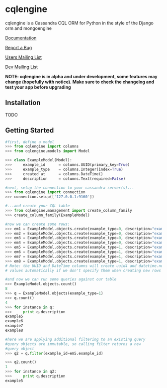 cqlengine
===============

cqlengine is a Cassandra CQL ORM for Python in the style of the Django orm and mongoengine

[Documentation](https://github.com/bdeggleston/cqlengine/wiki/Documentation)

[Report a Bug](https://github.com/bdeggleston/cqlengine/issues)

[Users Mailing List](https://groups.google.com/forum/?fromgroups#!forum/cqlengine-users)

[Dev Mailing List](https://groups.google.com/forum/?fromgroups#!forum/cqlengine-dev)

**NOTE: cqlengine is in alpha and under development, some features may change (hopefully with notice). Make sure to check the changelog and test your app before upgrading**

## Installation
TODO

## Getting Started

```python
#first, define a model
>>> from cqlengine import columns
>>> from cqlengine.models import Model

>>> class ExampleModel(Model):
>>>     example_id      = columns.UUID(primary_key=True)  
>>>     example_type    = columns.Integer(index=True)
>>>     created_at      = columns.DateTime()
>>>     description     = columns.Text(required=False)

#next, setup the connection to your cassandra server(s)...
>>> from cqlengine import connection
>>> connection.setup(['127.0.0.1:9160'])

#...and create your CQL table
>>> from cqlengine.management import create_column_family
>>> create_column_family(ExampleModel)

#now we can create some rows:
>>> em1 = ExampleModel.objects.create(example_type=0, description="example1")
>>> em2 = ExampleModel.objects.create(example_type=0, description="example2")
>>> em3 = ExampleModel.objects.create(example_type=0, description="example3")
>>> em4 = ExampleModel.objects.create(example_type=0, description="example4")
>>> em5 = ExampleModel.objects.create(example_type=1, description="example5")
>>> em6 = ExampleModel.objects.create(example_type=1, description="example6")
>>> em7 = ExampleModel.objects.create(example_type=1, description="example7")
>>> em8 = ExampleModel.objects.create(example_type=1, description="example8")
# Note: the UUID and DateTime columns will create uuid4 and datetime.now
# values automatically if we don't specify them when creating new rows

#and now we can run some queries against our table
>>> ExampleModel.objects.count()
8
>>> q = ExampleModel.objects(example_type=1)
>>> q.count()
4
>>> for instance in q:
>>>     print q.description
example5
example6
example7
example8

#here we are applying additional filtering to an existing query
#query objects are immutable, so calling filter returns a new
#query object
>>> q2 = q.filter(example_id=em5.example_id)

>>> q2.count()
1
>>> for instance in q2:
>>>     print q.description
example5
```
